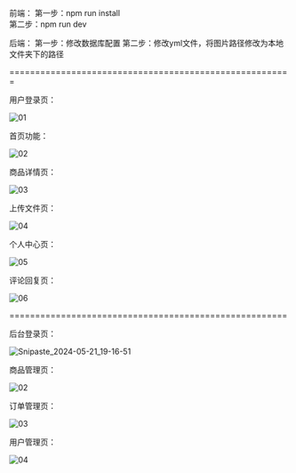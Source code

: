 前端： 
第一步：npm run install   
第二步：npm run dev  
 
后端：
第一步：修改数据库配置
第二步：修改yml文件，将图片路径修改为本地文件夹下的路径 

=======================================================

用户登录页：

![01](https://github.com/Yougan001/scholl-brand/assets/163796472/922200de-ba64-400d-b978-d8b9cd0de9f3)

首页功能：

![02](https://github.com/Yougan001/scholl-brand/assets/163796472/1726ec80-fe38-45e6-b490-7aeafa936e38)

商品详情页：

![03](https://github.com/Yougan001/scholl-brand/assets/163796472/edda491b-a9e5-439c-99f0-db4c18e528c8)

上传文件页：

![04](https://github.com/Yougan001/scholl-brand/assets/163796472/d16fc7d0-3f61-417a-99ae-d1ad5e637029)

个人中心页：

![05](https://github.com/Yougan001/scholl-brand/assets/163796472/179ec9e2-667b-4fa7-a8d3-99a131d61fb6)

评论回复页：

![06](https://github.com/Yougan001/scholl-brand/assets/163796472/94776926-8ec2-456e-8629-67c84098dc7c)

======================================================

后台登录页：

![Snipaste_2024-05-21_19-16-51](https://github.com/Yougan001/scholl-brand/assets/163796472/8430d7a6-a2ee-416b-9e7a-81c6fdc6d210)

商品管理页：

![02](https://github.com/Yougan001/scholl-brand/assets/163796472/a7eea001-11bd-4519-948e-4a47c02bd05a)

订单管理页：

![03](https://github.com/Yougan001/scholl-brand/assets/163796472/9702c47e-721a-44cb-ade6-7b961dd64c94)


用户管理页：

![04](https://github.com/Yougan001/scholl-brand/assets/163796472/dc99c123-3900-4154-b561-c4c5c86388f0)



